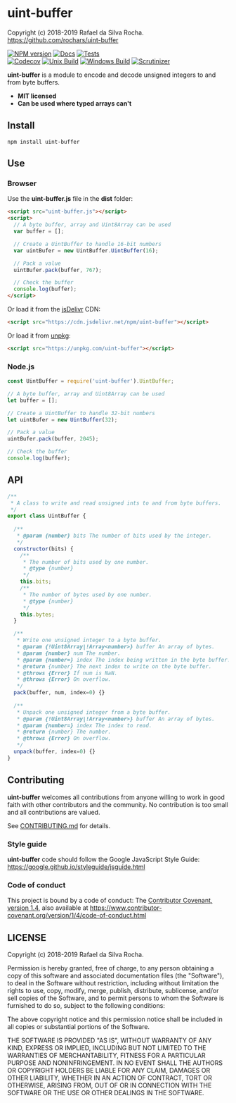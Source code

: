 # uint-buffer
Copyright (c) 2018-2019 Rafael da Silva Rocha.  
https://github.com/rochars/uint-buffer

[![NPM version](https://img.shields.io/npm/v/uint-buffer.svg?style=for-the-badge)](https://www.npmjs.com/package/uint-buffer) [![Docs](https://img.shields.io/badge/docs-online-blue.svg?style=for-the-badge)](https://rochars.github.io/uint-buffer/docs/index.html) [![Tests](https://img.shields.io/badge/tests-online-blue.svg?style=for-the-badge)](https://rochars.github.io/uint-buffer/test/dist/browser.html)  
[![Codecov](https://img.shields.io/codecov/c/github/rochars/uint-buffer.svg?style=flat-square)](https://codecov.io/gh/rochars/uint-buffer) [![Unix Build](https://img.shields.io/travis/rochars/uint-buffer.svg?style=flat-square)](https://travis-ci.org/rochars/uint-buffer) [![Windows Build](https://img.shields.io/appveyor/ci/rochars/uint-buffer.svg?style=flat-square&logo=appveyor)](https://ci.appveyor.com/project/rochars/uint-buffer) [![Scrutinizer](https://img.shields.io/scrutinizer/g/rochars/uint-buffer.svg?style=flat-square&logo=scrutinizer)](https://scrutinizer-ci.com/g/rochars/uint-buffer/)

**uint-buffer** is a module to encode and decode unsigned integers to and from byte buffers.

- **MIT licensed**
- **Can be used where typed arrays can't**

## Install
```
npm install uint-buffer
```

## Use

### Browser
Use the **uint-buffer.js** file in the **dist** folder:
```html
<script src="uint-buffer.js"></script>
<script>
  // A byte buffer, array and Uint8Array can be used
  var buffer = [];

  // Create a UintBuffer to handle 16-bit numbers
  var uintBufer = new UintBuffer.UintBuffer(16);

  // Pack a value
  uintBufer.pack(buffer, 767);

  // Check the buffer
  console.log(buffer);
</script>
```

Or load it from the [jsDelivr](https://cdn.jsdelivr.net/npm/uint-buffer) CDN:
```html
<script src="https://cdn.jsdelivr.net/npm/uint-buffer"></script>
```

Or load it from [unpkg](https://unpkg.com/uint-buffer):
```html
<script src="https://unpkg.com/uint-buffer"></script>
```

### Node.js
```javascript
const UintBuffer = require('uint-buffer').UintBuffer;

// A byte buffer, array and Uint8Array can be used
let buffer = [];

// Create a UintBuffer to handle 32-bit numbers
let uintBufer = new UintBuffer(32);

// Pack a value
uintBufer.pack(buffer, 2045);

// Check the buffer
console.log(buffer);
```

## API
```javascript
/**
 * A class to write and read unsigned ints to and from byte buffers.
 */
export class UintBuffer {
  
  /**
   * @param {number} bits The number of bits used by the integer.
   */
  constructor(bits) {
    /**
     * The number of bits used by one number.
     * @type {number}
     */
    this.bits;
    /**
     * The number of bytes used by one number.
     * @type {number}
     */
    this.bytes;
  }

  /**
   * Write one unsigned integer to a byte buffer.
   * @param {!Uint8Array|!Array<number>} buffer An array of bytes.
   * @param {number} num The number.
   * @param {number=} index The index being written in the byte buffer.
   * @return {number} The next index to write on the byte buffer.
   * @throws {Error} If num is NaN.
   * @throws {Error} On overflow.
   */
  pack(buffer, num, index=0) {}
  
  /**
   * Unpack one unsigned integer from a byte buffer.
   * @param {!Uint8Array|!Array<number>} buffer An array of bytes.
   * @param {number=} index The index to read.
   * @return {number} The number.
   * @throws {Error} On overflow.
   */
  unpack(buffer, index=0) {}
}
```

## Contributing
**uint-buffer** welcomes all contributions from anyone willing to work in good faith with other contributors and the community. No contribution is too small and all contributions are valued.

See [CONTRIBUTING.md](https://github.com/rochars/uint-buffer/blob/master/CONTRIBUTING.md) for details.

### Style guide
**uint-buffer** code should follow the Google JavaScript Style Guide:  
https://google.github.io/styleguide/jsguide.html

### Code of conduct
This project is bound by a code of conduct: The [Contributor Covenant, version 1.4](https://github.com/rochars/uint-buffer/blob/master/CODE_OF_CONDUCT.md), also available at https://www.contributor-covenant.org/version/1/4/code-of-conduct.html

## LICENSE
Copyright (c) 2018-2019 Rafael da Silva Rocha.  

Permission is hereby granted, free of charge, to any person obtaining
a copy of this software and associated documentation files (the
"Software"), to deal in the Software without restriction, including
without limitation the rights to use, copy, modify, merge, publish,
distribute, sublicense, and/or sell copies of the Software, and to
permit persons to whom the Software is furnished to do so, subject to
the following conditions:

The above copyright notice and this permission notice shall be
included in all copies or substantial portions of the Software.

THE SOFTWARE IS PROVIDED "AS IS", WITHOUT WARRANTY OF ANY KIND,
EXPRESS OR IMPLIED, INCLUDING BUT NOT LIMITED TO THE WARRANTIES OF
MERCHANTABILITY, FITNESS FOR A PARTICULAR PURPOSE AND
NONINFRINGEMENT. IN NO EVENT SHALL THE AUTHORS OR COPYRIGHT HOLDERS BE
LIABLE FOR ANY CLAIM, DAMAGES OR OTHER LIABILITY, WHETHER IN AN ACTION
OF CONTRACT, TORT OR OTHERWISE, ARISING FROM, OUT OF OR IN CONNECTION
WITH THE SOFTWARE OR THE USE OR OTHER DEALINGS IN THE SOFTWARE.
